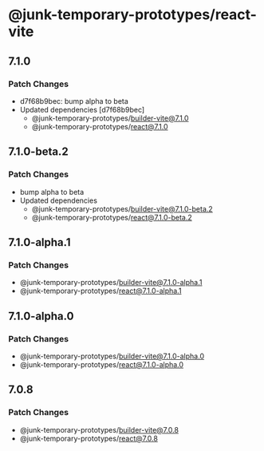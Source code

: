 # @junk-temporary-prototypes/react-vite

## 7.1.0

### Patch Changes

- d7f68b9bec: bump alpha to beta
- Updated dependencies [d7f68b9bec]
  - @junk-temporary-prototypes/builder-vite@7.1.0
  - @junk-temporary-prototypes/react@7.1.0

## 7.1.0-beta.2

### Patch Changes

- bump alpha to beta
- Updated dependencies
  - @junk-temporary-prototypes/builder-vite@7.1.0-beta.2
  - @junk-temporary-prototypes/react@7.1.0-beta.2

## 7.1.0-alpha.1

### Patch Changes

- @junk-temporary-prototypes/builder-vite@7.1.0-alpha.1
- @junk-temporary-prototypes/react@7.1.0-alpha.1

## 7.1.0-alpha.0

### Patch Changes

- @junk-temporary-prototypes/builder-vite@7.1.0-alpha.0
- @junk-temporary-prototypes/react@7.1.0-alpha.0

## 7.0.8

### Patch Changes

- @junk-temporary-prototypes/builder-vite@7.0.8
- @junk-temporary-prototypes/react@7.0.8
